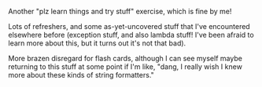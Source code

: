 Another "plz learn things and try stuff" exercise, which is fine by me!

Lots of refreshers, and some as-yet-uncovered stuff that I've encountered
elsewhere before (exception stuff, and also lambda stuff! I've been afraid
to learn more about this, but it turns out it's not that bad).

More brazen disregard for flash cards, although I can see myself maybe
returning to this stuff at some point if I'm like, "dang, I really wish
I knew more about these kinds of string formatters."